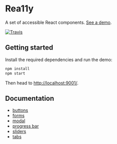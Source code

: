 Rea11y
======

A set of accessible React components.
[See a demo](http://felixgirault.github.io/rea11y/).

[![Travis](https://img.shields.io/travis/felixgirault/rea11y.svg?style=flat-square)](https://travis-ci.org/felixgirault/rea11y)

Getting started
---------------

Install the required dependencies and run the demo:

```sh
npm install
npm start
```

Then head to [http://localhost:9001/](http://localhost:9001/).

Documentation
-------------

* [buttons](./docs/buttons.md)
* [forms](./docs/forms.md)
* [modal](./docs/modal.md)
* [progress bar](./docs/progress-bar.md)
* [sliders](./docs/sliders.md)
* [tabs](./docs/tabs.md)
